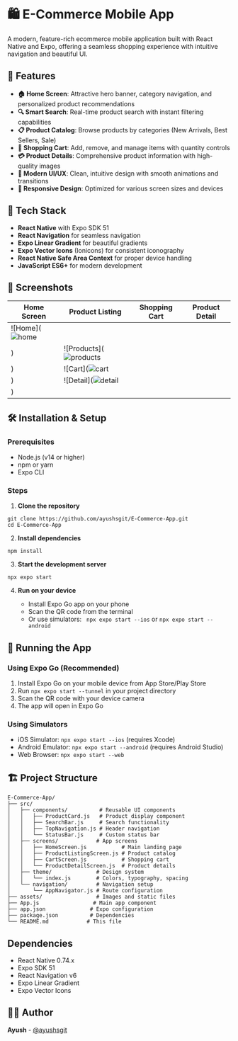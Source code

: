 # 🛍️ E-Commerce Mobile App

A modern, feature-rich ecommerce mobile application built with React Native and Expo, offering a seamless shopping experience with intuitive navigation and beautiful UI.

## 📱 Features

- **🏠 Home Screen**: Attractive hero banner, category navigation, and personalized product recommendations
- **🔍 Smart Search**: Real-time product search with instant filtering capabilities
- **📋 Product Catalog**: Browse products by categories (New Arrivals, Best Sellers, Sale)
- **🛒 Shopping Cart**: Add, remove, and manage items with quantity controls
- **💳 Product Details**: Comprehensive product information with high-quality images
- **🎨 Modern UI/UX**: Clean, intuitive design with smooth animations and transitions
- **📱 Responsive Design**: Optimized for various screen sizes and devices

## 🚀 Tech Stack

- **React Native** with Expo SDK 51
- **React Navigation** for seamless navigation
- **Expo Linear Gradient** for beautiful gradients
- **Expo Vector Icons** (Ionicons) for consistent iconography
- **React Native Safe Area Context** for proper device handling
- **JavaScript ES6+** for modern development

## 📸 Screenshots

| Home Screen | Product Listing | Shopping Cart | Product Detail |
|-------------|----------------|---------------|----------------|
| ![Home](![home](https://github.com/user-attachments/assets/5e52ddea-ccb2-4e53-bf44-724fd9ae9f0b)
) | ![Products](![products](https://github.com/user-attachments/assets/72d08037-db25-4100-b3c2-0657dc21e731)
) | ![Cart](![cart](https://github.com/user-attachments/assets/202d82a8-672f-4743-95ba-ecdf8a1ca69c)
) | ![Detail](![detail](https://github.com/user-attachments/assets/c7231c38-c9e1-4e37-ba8b-88a7f7ee35b7)
) |


## 🛠️ Installation & Setup

### Prerequisites
- Node.js (v14 or higher)
- npm or yarn
- Expo CLI

### Steps

1. **Clone the repository**
```
git clone https://github.com/ayushsgit/E-Commerce-App.git
cd E-Commerce-App
```

2. **Install dependencies**
```
npm install
```
3. **Start the development server**
```
npx expo start
```
4. **Run on your device**

   * Install Expo Go app on your phone
   * Scan the QR code from the terminal
   * Or use simulators: ``` npx expo start --ios``` or ```npx expo start --android```

## 📱 Running the App

### Using Expo Go (Recommended)

  1. Install Expo Go on your mobile device from App Store/Play Store
  2. Run ```npx expo start --tunnel``` in your project directory
  3. Scan the QR code with your device camera
  4. The app will open in Expo Go

### Using Simulators
  * iOS Simulator: ```npx expo start --ios``` (requires Xcode)
  * Android Emulator: ```npx expo start --android``` (requires Android Studio)
  * Web Browser: ```npx expo start --web```

## 🏗️ Project Structure

```
E-Commerce-App/
├── src/
│   ├── components/          # Reusable UI components
│   │   ├── ProductCard.js   # Product display component
│   │   ├── SearchBar.js     # Search functionality
│   │   ├── TopNavigation.js # Header navigation
│   │   └── StatusBar.js     # Custom status bar
│   ├── screens/            # App screens
│   │   ├── HomeScreen.js           # Main landing page
│   │   ├── ProductListingScreen.js # Product catalog
│   │   ├── CartScreen.js           # Shopping cart
│   │   └── ProductDetailScreen.js  # Product details
│   ├── theme/              # Design system
│   │   └── index.js        # Colors, typography, spacing
│   └── navigation/         # Navigation setup
│       └── AppNavigator.js # Route configuration
├── assets/                 # Images and static files
├── App.js                 # Main app component
├── app.json              # Expo configuration
├── package.json          # Dependencies
└── README.md            # This file

```

## Dependencies

  * React Native 0.74.x
  * Expo SDK 51
  * React Navigation v6
  * Expo Linear Gradient
  * Expo Vector Icons

## 👨‍💻 Author

**Ayush** - [@ayushsgit](https://github.com/ayushsgit)
